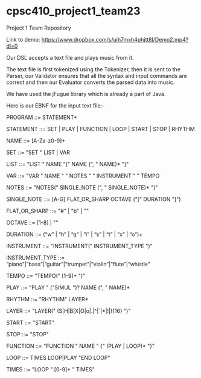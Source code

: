 # cpsc410_project1_team23
Project 1 Team Repository

Link to demo: https://www.dropbox.com/s/uih7mxh4phjtt8l/Demo2.mp4?dl=0

Our DSL accepts a text file and plays music from it.

The text file is first tokenized using the Tokenizer, then it is sent to the Parser, our Validator ensures that all the syntax and input commands are correct and then our Evaluator converts the parsed data into music.

We have used the jFugue library which is already a part of Java.

Here is our EBNF for the input text file:-

PROGRAM ::= STATEMENT*

STATEMENT ::= SET | PLAY | FUNCTION | LOOP | START | STOP | RHYTHM

NAME ::= [A-Za-z0-9]+

SET ::= "SET " LIST | VAR

LIST ::= "LIST " NAME "(" NAME (", " NAME)* ")"

VAR ::= "VAR " NAME " " NOTES " " INSTRUMENT " " TEMPO

NOTES ::= "NOTES(" SINGLE_NOTE (", " SINGLE_NOTE)* ")"

SINGLE_NOTE ::= [A-G] FLAT_OR_SHARP OCTAVE ("[" DURATION "]")

FLAT_OR_SHARP ::= "#" | "b" | ""

OCTAVE ::= [1-8] | ""

DURATION ::= (“w” | “h” | “q” | “i” | “s” | “t” | “x” | “o”)+

INSTRUMENT ::= "INSTRUMENT(" INSTRUMENT_TYPE ")"

INSTRUMENT_TYPE ::= ”piano”|”bass”|”guitar”|”trumpet”|”violin”|”flute”|”whistle”

TEMPO ::= "TEMPO(" [1-9]+ ")"

PLAY ::= "PLAY " ("SIMUL ")? NAME (", " NAME)*

RHYTHM ::= "RHYTHM" LAYER*

LAYER ::= "LAYER(" (S|H|B|X|O|o|.|^|`|\*|!|){16} ")"

START ::= "START"

STOP ::= "STOP"

FUNCTION ::= "FUNCTION " NAME " {" (PLAY | LOOP)* "}"

LOOP ::= TIMES LOOP|PLAY "END LOOP"

TIMES ::= "LOOP " [0-9]+ " TIMES"

